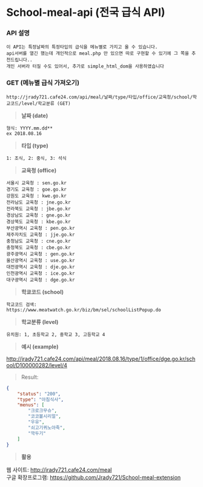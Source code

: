 # School-meal-api (전국 급식 API)

### API 설명
```
이 API는 특정날짜의 특정타입의 급식을 메뉴별로 가지고 올 수 있습니다.   
api서버를 열긴 했는데 개인적으로 meal.php 만 있으면 따로 구현할 수 있기에 그 쪽을 추천드립니다..
개인 서버라 터질 수도 있어서, 추가로 simple_html_dom을 사용하였습니다
```

### GET (메뉴별 급식 가져오기)
```
http://jrady721.cafe24.com/api/meal/날짜/type/타입/office/교육청/school/학교코드/level/학교분류 (GET)
```

> **날짜 (date)**
```
형식: YYYY.mm.dd**   
ex 2018.08.16
```

> **타입 (type)**  
```
1: 조식, 2: 중식, 3: 석식
```
> **교육청 (office)**  
```
서울시 교육청 : sen.go.kr  
경기도 교육청 : goe.go.kr  
강원도 교육청 : kwe.go.kr  
전라남도 교육청 : jne.go.kr  
전라북도 교육청 : jbe.go.kr  
경상남도 교육청 : gne.go.kr  
경상북도 교육청 : kbe.go.kr  
부산광역시 교육청 : pen.go.kr  
제주자치도 교육청 : jje.go.kr  
충청남도 교육청 : cne.go.kr  
충청북도 교육청 : cbe.go.kr  
광주광역시 교육청 : gen.go.kr  
울산광역시 교육청 : use.go.kr  
대전광역시 교육청 : dje.go.kr  
인천광역시 교육청 : ice.go.kr  
대구광역시 교육청 : dge.go.kr  
```
> **학쿄코드 (school)**  
```
학교코드 검색: 
https://www.meatwatch.go.kr/biz/bm/sel/schoolListPopup.do
```

> **학교분류 (level)**  
```
유치원: 1, 초등학교 2, 중학교 3, 고등학교 4
```
> **예시 (example)**  

http://jrady721.cafe24.com/api/meal/2018.08.16/type/1/office/dge.go.kr/school/D100000282/level/4  

> Result:
```json
{  
    "status": "200",  
    "type": "아침식사",  
    "menus": [  
        "크로크무슈",  
        "코코볼시리얼",  
        "우유",  
        "쇠고기퀴노아죽",  
        "깍두기"  
    ]  
}  
```

> **활용**

웹 사이트: http://jrady721.cafe24.com/meal  
구글 확장프로그램: https://github.com/Jrady721/School-meal-extension